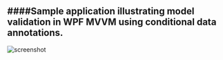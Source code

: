 ﻿####Sample application illustrating model validation in WPF MVVM using conditional data annotations.
-
![screenshot](screenshot.png "screenshot")
